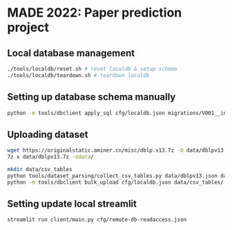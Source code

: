 # MADE 2022: Paper prediction project

## Local database management

```bash
./tools/localdb/reset.sh # reset localdb & setup schema
./tools/localdb/teardown.sh # teardown localdb
```

## Setting up database schema manually
```bash
python -m tools/dbclient apply_sql cfg/localdb.json migrations/V001__initial.sql
```

## Uploading dataset
```bash
wget https://originalstatic.aminer.cn/misc/dblp.v13.7z -O data/dblpv13.7z
7z x data/dblpv13.7z -odata/

mkdir data/csv_tables
python tools/dataset_parsing/collect_csv_tables.py data/dblpv13.json data/csv_tables/
python -m tools/dbclient bulk_upload cfg/localdb.json data/csv_tables/
```

## Setting update local streamlit

```
streamlit run client/main.py cfg/remote-db-readaccess.json
```
